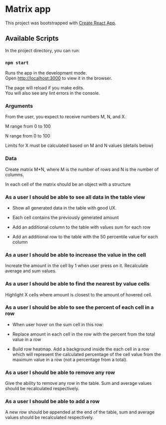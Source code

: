 # Matrix app

This project was bootstrapped with [Create React App](https://github.com/facebook/create-react-app).

## Available Scripts

In the project directory, you can run:

### `npm start`

Runs the app in the development mode.\
 Open [http://localhost:3000](http://localhost:3000) to view it in the browser.

The page will reload if you make edits.\
 You will also see any lint errors in the console.

### Arguments

From the user, you expect to receive numbers M, N, and X.

M range from 0 to 100

N range from 0 to 100

Limits for X must be calculated based on M and N values (details below)

### Data

Create matrix M\*N, where M is the number of rows and N is the number of columns.

In each cell of the matrix should be an object with a structure

### As a user I should be able to see all data in the table view

- Show all generated data in the table with good UX.

- Each cell contains the previously generated amount

- Add an additional column to the table with values sum for each row

- Add an additional row to the table with the 50 percentile value for each column

### As a user I should be able to increase the value in the cell

Increate the amount in the cell by 1 when user press on it. Recalculate average and sum values.

### As a user I should be able to find the nearest by value cells

Highlight X cells where amount is closest to the amount of hovered cell.

### As a user I should be able to see the percent of each cell in a row

- When user hover on the sum cell in this row:

- Replace amount in each cell in the row with the percent from the total value in a row

- Build row heatmap. Add a background inside the each cell in a row which will represent the calculated percentage of the cell value from the maximum value in a row (not a percentage from a total).

### As a user I should be able to remove any row

Give the ability to remove any row in the table. Sum and average values should be recalculated respectively.

### As a user I should be able to add a row

A new row should be appended at the end of the table, sum and average values should be recalculated respectively.
